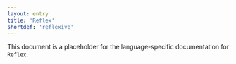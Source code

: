 ```yaml
---
layout: entry
title: 'Reflex'
shortdef: 'reflexive'
---
```


This document is a placeholder for the language-specific documentation
for `Reflex`.
